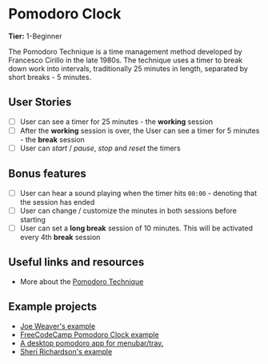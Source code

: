 # Pomodoro Clock

**Tier:** 1-Beginner

The Pomodoro Technique is a time management method developed by Francesco Cirillo in the late 1980s. The technique uses a timer to break down work into intervals, traditionally 25 minutes in length, separated by short breaks - 5 minutes.

## User Stories

-   [ ] User can see a timer for 25 minutes - the **working** session
-   [ ] After the **working** session is over, the User can see a timer for 5 minutes - the **break** session
-   [ ] User can _start_ / _pause_, _stop_ and _reset_ the timers

## Bonus features

-   [ ] User can hear a sound playing when the timer hits `00:00` - denoting that the session has ended
-   [ ] User can change / customize the minutes in both sessions before starting
-   [ ] User can set a **long break** session of 10 minutes. This will be activated every 4th **break** session

## Useful links and resources

-   More about the [Pomodoro Technique](https://en.m.wikipedia.org/wiki/Pomodoro_Technique)

## Example projects

-   [Joe Weaver's example](https://codepen.io/JoeWeaver/pen/bLbbxK)
-   [FreeCodeCamp Pomodoro Clock example](https://codepen.io/freeCodeCamp/full/XpKrrW)
-   [A desktop pomodoro app for menubar/tray.](https://github.com/amitmerchant1990/pomolectron)
-   [Sheri Richardson's example](https://github.com/sheriallis/pomodoro-timer)